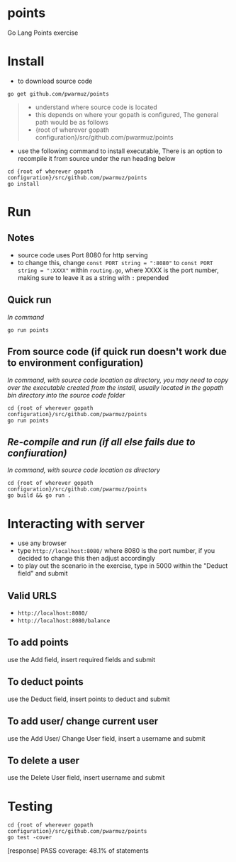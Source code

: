 # points
Go Lang Points exercise



# Install
* to download source code
```
go get github.com/pwarmuz/points
```
> * understand where source code is located
> * this depends on where your gopath is configured, The general path would be as follows
> * {root of wherever gopath configuration}/src/github.com/pwarmuz/points
* use the following command to install executable, There is an option to recompile it from source under the run heading below
```
cd {root of wherever gopath configuration}/src/github.com/pwarmuz/points
go install
```

# Run
## Notes
* source code uses Port 8080 for http serving
* to change this, change `const PORT string = ":8080"` to `const PORT string = ":XXXX"` within `routing.go`, where XXXX is the port number, making sure to leave it as a string with `:` prepended
## **Quick run**
*In command* 
```
go run points
```
## **From source code (if quick run doesn't work due to environment configuration)**
*In command, with source code location as directory, you may need to copy over the executable created from the install, usually located in the gopath bin directory into the source code folder*
```
cd {root of wherever gopath configuration}/src/github.com/pwarmuz/points
go run points
```
## *Re-compile and run (if all else fails due to confiuration)*
*In command, with source code location as directory* 
```
cd {root of wherever gopath configuration}/src/github.com/pwarmuz/points
go build && go run .
```

# Interacting with server
* use any browser
* type `http://localhost:8080/` where 8080 is the port number, if you decided to change this then adjust accordingly
* to play out the scenario in the exercise, type in 5000 within the "Deduct field" and submit
## Valid URLS
* `http://localhost:8080/`
* `http://localhost:8080/balance`
## To add points
use the Add field, insert required fields and submit
## To deduct points
use the Deduct field, insert points to deduct and submit
## To add user/ change current user
use the Add User/ Change User field, insert a username and submit
## To delete a user
use the Delete User field, insert username and submit


# Testing
```
cd {root of wherever gopath configuration}/src/github.com/pwarmuz/points
go test -cover
```
[response] PASS coverage: 48.1% of statements